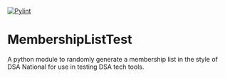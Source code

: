 [![Pylint](https://github.com/MaineDSA/MembershipListTest/actions/workflows/pylint.yml/badge.svg)](https://github.com/MaineDSA/MembershipListTest/actions/workflows/pylint.yml)
# MembershipListTest
A python module to randomly generate a membership list in the style of DSA National for use in testing DSA tech tools.

